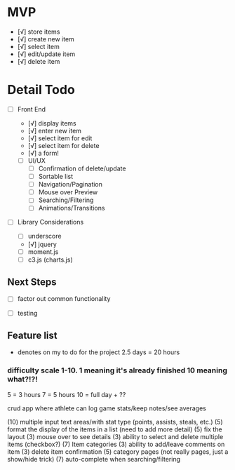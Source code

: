 # MVP
- [√] store items
 - [√] create new item
 - [√] select item
 - [√] edit/update item
 - [√] delete item


 # Detail Todo
 - [ ] Front End
   - [√] display items
   - [√] enter new item
   - [√] select item for edit
   - [√] select item for delete
   - [√] a form!

   - [ ] UI/UX
     - [ ] Confirmation of delete/update
     - [ ] Sortable list
     - [ ] Navigation/Pagination
     - [ ] Mouse over Preview
     - [ ] Searching/Filtering
     - [ ] Animations/Transitions

  - [ ] Library Considerations
    - [ ] underscore
    - [√] jquery
    - [ ] moment.js
    - [ ] c3.js (charts.js)

 ## Next Steps

  - [ ] factor out common functionality
  - [ ] testing


  ## Feature list
  * denotes on my to do for the project
  2.5 days = 20 hours

  ### difficulty scale 1-10. 1 meaning it's already finished 10 meaning what?!?!

  5 = 3 hours
  7 = 5 hours
  10 = full day + ??

  crud app where athlete can log game stats/keep notes/see averages
  
  (10) multiple input text areas/with stat type (points, assists, steals, etc.)
  (5) format the display of the items in a list (need to add more detail)
  (5) fix the layout
  (3) mouse over to see details
  (3) ability to select and delete multiple items (checkbox?)
  (7) Item categories
  (3) ability to add/leave comments on item
  (3) delete item confirmation
  (5) category pages (not really pages, just a show/hide trick)
  (7) auto-complete when searching/filtering